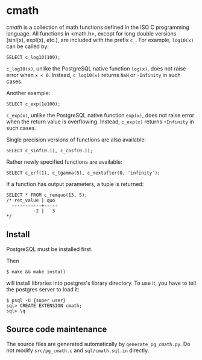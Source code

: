 cmath
========

*cmath* is a collection of math functions defined in the ISO C programming
language. All functions in <math.h>, except for long double versions (sinl(x), expl(x), etc.),
are included with the prefix `c_`. For example, `log10(x)` can be called by:

    SELECT c_log10(100);

`c_log10(x)`, unlike the PostgreSQL native function `log(x)`,
does not raise error when `x < 0`. Instead, `c_log10(x)` returns `NaN`
or `-Infinity` in such cases.

Another example:

    SELECT c_exp(1e100);

`c_exp(x)`, unlike the PostgreSQL native function `exp(x)`,
does not raise error when the return value is overflowing.
Instead, `c_exp(x)` returns `+Infinity` in such cases.

Single precision versions of functions are also available:

    SELECT c_sinf(0.1), c_cosf(0.1);

Rather newly specified functions are available:

    SELECT c_erf(1), c_tgamma(5), c_nextafter(0, 'infinity');

If a function has output parameters, a tuple is returned:

    SELECT * FROM c_remquo(13, 5);
    /* ret_value | quo
      -----------+-----
              -2 |   3
    */


Install
-----------

PostgreSQL must be installed first.

Then

    $ make && make install

will install libraries into postgres's library directory.
To use it, you have to tell the postgres server to load it:

    $ psql -U {super user}
    sql> CREATE EXTENSION cmath;
    sql> \q


Source code maintenance
---------------------------

The source files are generated automatically by `generate_pg_cmath.py`.
Do not modify `src/pg_cmath.c` and `sql/cmath.sql.in` directly.
